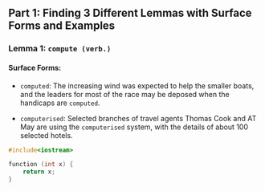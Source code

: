 ## Part 1: Finding 3 Different Lemmas with Surface Forms and Examples 


### Lemma 1: `compute (verb.)`
#### Surface Forms:

- `computed`: The increasing wind was expected to help the smaller boats, and the leaders for most of the race may be deposed when the handicaps are `computed`.

- `computerised`: Selected branches of travel agents Thomas Cook and AT May are using the `computerised` system, with the details of about 100 selected hotels.

```c++
#include<iostream>

function (int x) {
	return x;
}

```

